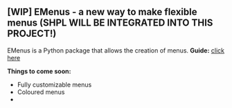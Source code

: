 ## [WIP] EMenus - a new way to make flexible menus (SHPL WILL BE INTEGRATED INTO THIS PROJECT!)
EMenus is a Python package that allows the creation of menus.
**Guide:** [click here](https://github.com/HUSKI3/EMenus/blob/master/GUIDE.md)

**Things to come soon:**

 - Fully customizable menus
 - Coloured menus
 - 
 
